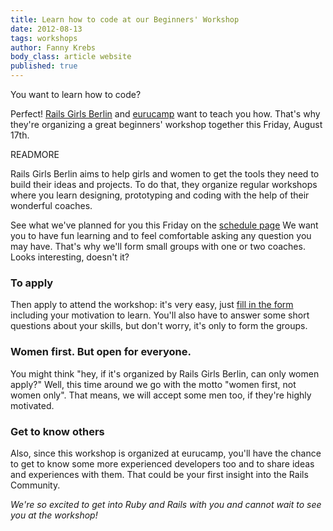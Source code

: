 ```yaml
---
title: Learn how to code at our Beginners' Workshop
date: 2012-08-13
tags: workshops
author: Fanny Krebs
body_class: article website
published: true
---
```


You want to learn how to code?

Perfect! [Rails Girls Berlin](http://www.railsgirlsberlin.com) and [eurucamp](http://2012.eurucamp.org) want to teach you how. That's why they're organizing a great beginners' workshop together this Friday, August 17th.

READMORE

Rails Girls Berlin aims to help girls and women to get the tools they need to build their ideas and projects. To do that, they organize regular workshops where you learn designing, prototyping and coding with the help of their wonderful coaches.

See what we've planned for you this Friday on the [schedule page](http://2012.eurucamp.org/schedule)
We want you to have fun learning and to feel comfortable asking any question you may have. That's why we'll form small groups with one or two coaches.
Looks interesting, doesn't it?

### To apply

Then apply to attend the workshop: it's very easy, just [fill in the form](https://docs.google.com/spreadsheet/viewform?pli=1&formkey=dEdJNzE2MHBPaVBzVnliNXR3NnhOa1E6MQ#gid=0) including your motivation to learn. You'll also have to answer some short questions about your skills, but don't worry, it's only to form the groups.

### Women first. But open for everyone.

You might think "hey, if it's organized by Rails Girls Berlin, can only women apply?"
Well, this time around we go with the motto "women first, not women only". That means, we will accept some men too, if they're highly motivated.

### Get to know others

Also, since this workshop is organized at eurucamp, you'll have the chance to get to know some more experienced developers too and to share ideas and experiences with them. That could be your first insight into the Rails Community.

_We're so excited to get into Ruby and Rails with you and cannot wait to see you at the workshop!_
